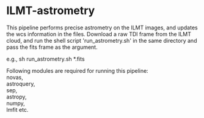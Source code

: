 # ILMT-astrometry
This pipeline performs precise astrometry on the ILMT images, and updates the wcs information in the files.
Download a raw TDI frame from the ILMT cloud, and run the shell script 'run_astrometry.sh' in the same directory and pass the fits frame as the argument.

e.g., sh run_astrometry.sh *.fits

Following modules are required for running this pipeline:  
novas,  
astroquery,  
sep,  
astropy,  
numpy,  
lmfit etc.  
